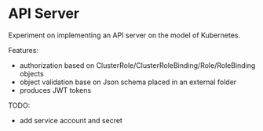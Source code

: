 
# API Server

Experiment on implementing an API server on the model of Kubernetes.

Features:
- authorization based on ClusterRole/ClusterRoleBinding/Role/RoleBinding objects
- object validation base on Json schema placed in an external folder
- produces JWT tokens

TODO:
- add service account and secret